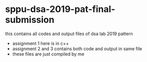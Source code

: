 # sppu-dsa-2019-pat-final-submission
this contains all codes and output files of dsa lab 2019 pattern
- assignment 1 here is in c++
- assignment 2 and 3 contains both code and output in same file
- these files are just compiled by me

